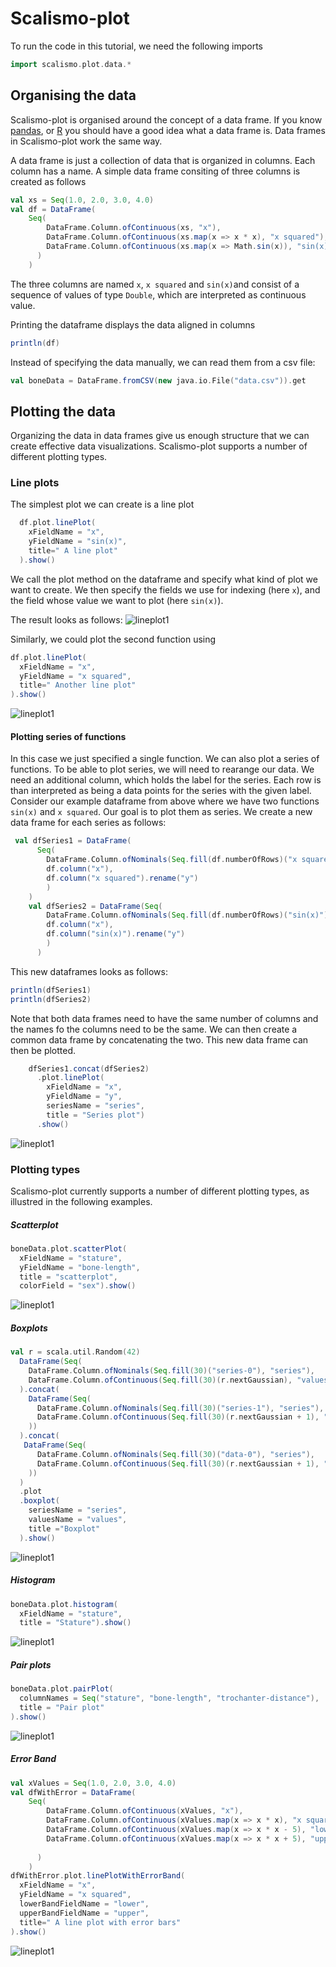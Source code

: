 # Scalismo-plot

To run the code in this tutorial, we need the following imports 
```scala mdoc:silent
import scalismo.plot.data.*
```

## Organising the data

Scalismo-plot is organised around the concept of a data frame. If you know [pandas](pandas.pydata.org), 
or [R](r-project.org) you should have a good idea what a data frame is. Data frames in Scalismo-plot
work the same way. 

A data frame is just a collection of data that is organized in columns. Each column has a name. 
A simple data frame consiting of three columns is created as follows
```scala mdoc:silent
val xs = Seq(1.0, 2.0, 3.0, 4.0)
val df = DataFrame(
    Seq(
        DataFrame.Column.ofContinuous(xs, "x"),
        DataFrame.Column.ofContinuous(xs.map(x => x * x), "x squared"),
        DataFrame.Column.ofContinuous(xs.map(x => Math.sin(x)), "sin(x)"),
      )
    )
```
The three columns are named ```x```, ```x squared``` and ```sin(x)```and consist of a sequence of values of 
type ```Double```, which are interpreted as continuous value.  

Printing the dataframe displays the data aligned in columns
```scala mdoc
println(df)
```

Instead of specifying the data manually, we can read them from a csv file:
```scala mdoc:silent
val boneData = DataFrame.fromCSV(new java.io.File("data.csv")).get
```

## Plotting the data

Organizing the data in data frames give us enough structure that we can 
create effective data visualizations. Scalismo-plot supports a number of 
different plotting types.

### Line plots
The simplest plot we can create is 
a line plot
```scala mdoc:silent
  df.plot.linePlot(
    xFieldName = "x", 
    yFieldName = "sin(x)",  
    title=" A line plot"
  ).show()
``` 
We call the plot method on the dataframe and specify what kind of plot we want to create. 
We then specify the fields we use for indexing (here ```x```), and the field whose
value we want to plot (here ```sin(x)```). 

The result looks as follows:
![lineplot1](plots/lineplot1.svg)

Similarly, we could plot the second function using 
```scala mdoc:silent
df.plot.linePlot(
  xFieldName = "x", 
  yFieldName = "x squared",  
  title=" Another line plot"
).show()
```

![lineplot1](plots/lineplot2.svg)

#### Plotting series of functions

In this case we just specified a single function. We can also plot a series of functions. 
To be able to plot series, we will need to rearange our data. We need an 
additional column, which holds the label for the series. Each row is than interpreted
as being a data points for the series with the given label. 
Consider our example dataframe from above where we have two functions ```sin(x)``` and ```x squared```.
Our goal is to plot them as series. We create a new data frame for each series as follows:
```scala mdoc:silent
 val dfSeries1 = DataFrame(
      Seq(
        DataFrame.Column.ofNominals(Seq.fill(df.numberOfRows)("x squared"), "series"),
        df.column("x"),
        df.column("x squared").rename("y")
        )       
    )
    val dfSeries2 = DataFrame(Seq(
        DataFrame.Column.ofNominals(Seq.fill(df.numberOfRows)("sin(x)"), "series"),
        df.column("x"),
        df.column("sin(x)").rename("y")
        )       
      ) 
```
This new dataframes looks as follows:
```scala mdoc
println(dfSeries1)
println(dfSeries2)
```
 

Note that both data frames need to have the same number of columns and the names fo the 
columns need to be the same. We can then create a common data frame by concatenating the two. 
This new data frame can then be plotted. 
```scala mdoc:silent
    dfSeries1.concat(dfSeries2)
      .plot.linePlot(
        xFieldName = "x", 
        yFieldName = "y", 
        seriesName = "series", 
        title = "Series plot")
      .show()
```

![lineplot1](plots/lineseries.svg)
    

### Plotting types

Scalismo-plot currently supports a number of different plotting types, as illustred
in the following examples. 

##### Scatterplot
```scala mdoc:silent
boneData.plot.scatterPlot(
  xFieldName = "stature", 
  yFieldName = "bone-length", 
  title = "scatterplot", 
  colorField = "sex").show()
```

![lineplot1](plots/scatterplot.svg)


##### Boxplots

```scala mdoc:silent
val r = scala.util.Random(42)
  DataFrame(Seq(
    DataFrame.Column.ofNominals(Seq.fill(30)("series-0"), "series"),
    DataFrame.Column.ofContinuous(Seq.fill(30)(r.nextGaussian), "values"))
  ).concat(
    DataFrame(Seq(
      DataFrame.Column.ofNominals(Seq.fill(30)("series-1"), "series"),
      DataFrame.Column.ofContinuous(Seq.fill(30)(r.nextGaussian + 1), "values")
    ))
  ).concat(
   DataFrame(Seq(
      DataFrame.Column.ofNominals(Seq.fill(30)("data-0"), "series"),
      DataFrame.Column.ofContinuous(Seq.fill(30)(r.nextGaussian + 1), "values")
    ))
  )
  .plot
  .boxplot(
    seriesName = "series", 
    valuesName = "values", 
    title ="Boxplot"
  ).show()
```

![lineplot1](plots/boxplot.svg)

##### Histogram

```scala mdoc:silent
boneData.plot.histogram(
  xFieldName = "stature", 
  title = "Stature").show()
```

![lineplot1](plots/histogram.svg)


##### Pair plots

```scala mdoc:silent
boneData.plot.pairPlot(
  columnNames = Seq("stature", "bone-length", "trochanter-distance"), 
  title = "Pair plot"
).show()
```

![lineplot1](plots/pairplot.svg)

##### Error Band

```scala mdoc:silent
val xValues = Seq(1.0, 2.0, 3.0, 4.0)
val dfWithError = DataFrame(
    Seq(
        DataFrame.Column.ofContinuous(xValues, "x"),
        DataFrame.Column.ofContinuous(xValues.map(x => x * x), "x squared"),
        DataFrame.Column.ofContinuous(xValues.map(x => x * x - 5), "lower"),
        DataFrame.Column.ofContinuous(xValues.map(x => x * x + 5), "upper"),
        
      )
    )
dfWithError.plot.linePlotWithErrorBand(
  xFieldName = "x", 
  yFieldName = "x squared",  
  lowerBandFieldName = "lower", 
  upperBandFieldName = "upper", 
  title=" A line plot with error bars"
).show()
```

![lineplot1](plots/errorband.svg)